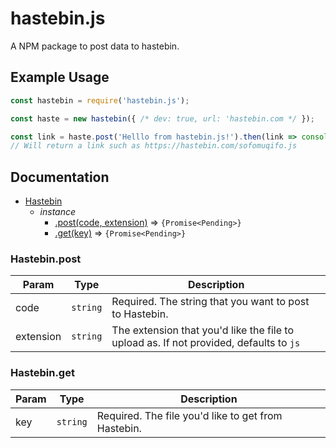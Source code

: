 # hastebin.js

A NPM package to post data to hastebin.

## Example Usage

```js
const hastebin = require('hastebin.js');

const haste = new hastebin({ /* dev: true, url: 'hastebin.com */ });

const link = haste.post('Helllo from hastebin.js!').then(link => console.log(link));
// Will return a link such as https://hastebin.com/sofomuqifo.js
```

## Documentation

* [Hastebin](#Hastebin)
  * _instance_
    * [.post(code, extension)](#Hastebin+post) ⇒ `{Promise<Pending>}`
    * [.get(key)](#Hastebin+get) => `{Promise<Pending>}`

<a name="Hastebin+post"></a>

### Hastebin.post

| Param | Type | Description
| --- | --- | --- |
| code | <code>string</code> | Required. The string that you want to post to Hastebin.
| extension | <code>string</code> | The extension that you'd like the file to upload as. If not provided, defaults to <code>js</code>

<a name="Hastebin+get"></a>

### Hastebin.get

| Param | Type | Description
| --- | --- | --- |
| key | <code>string</code> | Required. The file you'd like to get from Hastebin.
